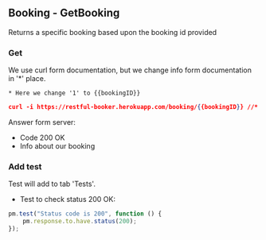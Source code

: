 ## Booking - GetBooking<br>
Returns a specific booking based upon the booking id provided
### Get
We use curl form documentation, but we change info form documentation in '*' place.
```
* Here we change '1' to {{bookingID}}
```
```json
curl -i https://restful-booker.herokuapp.com/booking/{{bookingID}} //*
```
Answer form server:
* Code 200 OK
* Info about our booking

### Add test<br>
Test will add to tab 'Tests'.

* Test to check status 200 OK:
```js
pm.test("Status code is 200", function () {
    pm.response.to.have.status(200);
});
```